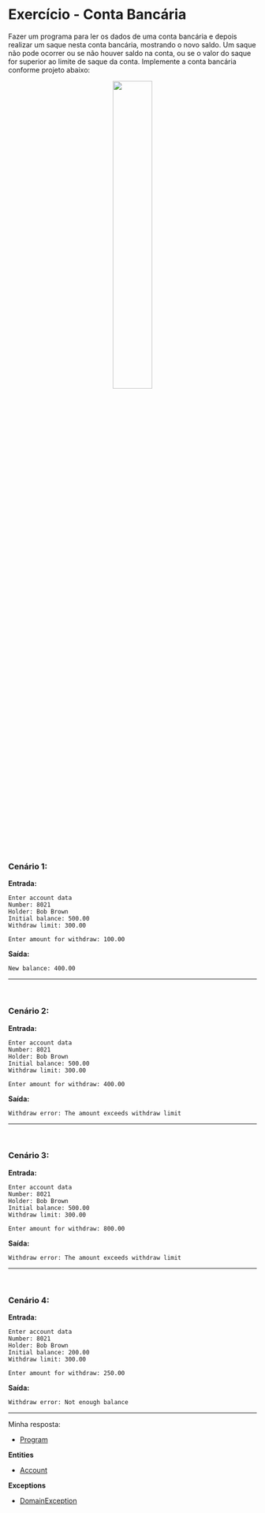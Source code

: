# Exercício - Conta Bancária

Fazer um programa para ler os dados de uma conta bancária e depois realizar um saque nesta conta bancária, mostrando o novo saldo. Um saque não pode ocorrer ou se não houver saldo na conta, ou se o valor do saque for superior ao limite de saque da conta. Implemente a conta bancária conforme projeto abaixo:

<p align="center">
  <img src="https://github.com/JonathanBarr0s/Udemy-CSharp/assets/132490863/6ac74585-2d16-4c1b-8276-7cd9442c464a" width= 40%>
</p>

### Cenário 1:

**Entrada:**

```
Enter account data
Number: 8021
Holder: Bob Brown
Initial balance: 500.00
Withdraw limit: 300.00

Enter amount for withdraw: 100.00
```

**Saída:**

```
New balance: 400.00
```

---

<br>

### Cenário 2:

**Entrada:**

```
Enter account data
Number: 8021
Holder: Bob Brown
Initial balance: 500.00
Withdraw limit: 300.00

Enter amount for withdraw: 400.00
```

**Saída:**

```
Withdraw error: The amount exceeds withdraw limit
```

---

<br>

### Cenário 3:

**Entrada:**

```
Enter account data
Number: 8021
Holder: Bob Brown
Initial balance: 500.00
Withdraw limit: 300.00

Enter amount for withdraw: 800.00
```

**Saída:**

```
Withdraw error: The amount exceeds withdraw limit
```

---

<br>

### Cenário 4:

**Entrada:**

```
Enter account data
Number: 8021
Holder: Bob Brown
Initial balance: 200.00
Withdraw limit: 300.00

Enter amount for withdraw: 250.00
```

**Saída:**

```
Withdraw error: Not enough balance
```
---

Minha resposta:

- [Program](https://github.com/JonathanBarr0s/Udemy-CSharp/blob/main/01.%20Programa%C3%A7%C3%A3o%20Orientada%20a%20Objetos/05.%20Tratamento%20de%20Exce%C3%A7%C3%B5es/01.%20Conta%20Banc%C3%A1ria/ContaBancaria/ContaBancaria/Program.cs)

**Entities**
- [Account](https://github.com/JonathanBarr0s/Udemy-CSharp/blob/main/01.%20Programa%C3%A7%C3%A3o%20Orientada%20a%20Objetos/05.%20Tratamento%20de%20Exce%C3%A7%C3%B5es/01.%20Conta%20Banc%C3%A1ria/ContaBancaria/ContaBancaria/Entities/Account.cs)

**Exceptions**
- [DomainException](https://github.com/JonathanBarr0s/Udemy-CSharp/blob/main/01.%20Programa%C3%A7%C3%A3o%20Orientada%20a%20Objetos/05.%20Tratamento%20de%20Exce%C3%A7%C3%B5es/01.%20Conta%20Banc%C3%A1ria/ContaBancaria/ContaBancaria/Entities/Exceptions/DomainException.cs)